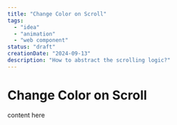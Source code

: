 ```yaml
---
title: "Change Color on Scroll"
tags:
  - "idea"
  - "animation"
  - "web component"
status: "draft"
creationDate: "2024-09-13"
description: "How to abstract the scrolling logic?"
---
```


# Change Color on Scroll

content here

